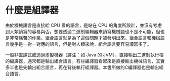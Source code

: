 # 什麼是組譯器

由於機械語言是直接給 CPU 看的語言，是站在 CPU 的角度所設計，並沒有考慮到人類讀寫的容易與否。想要透過二進制編輯器來讀寫機械語也不是不可能，但也是非常痛苦的作業。組合語言就是為了這個問題才被發明出來。組合語言和機械語言幾乎是一對一對應的語言，但是對人類來說，組合語言要容易讀寫多了。

一般非直譯式或透過虛擬機器（譯注：如 Java 的 JVM），直接輸出二進制執行檔的編譯器，通常都是輸出組合語言。有些編譯器看起來是直接輸出機械語言，其實多半也是先輸出組合語言，再在背後執行組譯器。本書所做的C編譯器也是輸出組合語言。

